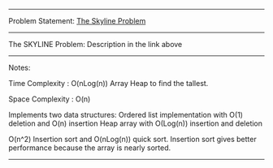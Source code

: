 ******************************************************************************
Problem Statement: [The Skyline Problem](https://leetcode.com/problems/the-skyline-problem/#/description)
******************************************************************************

The SKYLINE Problem: Description in the link above

******************************************************************************
Notes:

Time Complexity : O(nLog(n)) Array Heap to find the tallest.

Space Complexity : O(n) 

Implements two data structures: 
Ordered list implementation with O(1) deletion and O(n) insertion
Heap array with O(Log(n)) insertion and deletion

O(n^2) Insertion sort and O(nLog(n)) quick sort. Insertion sort gives better 
performance because the array is nearly sorted.

******************************************************************************
